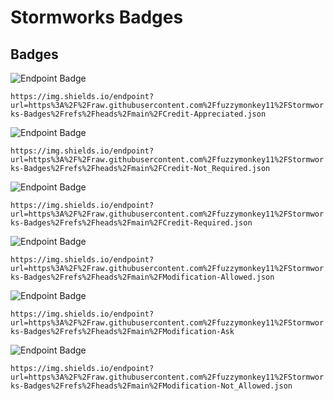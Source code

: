 # Stormworks Badges

## Badges

![Endpoint Badge](https://img.shields.io/endpoint?url=https%3A%2F%2Fraw.githubusercontent.com%2Ffuzzymonkey11%2FStormworks-Badges%2Frefs%2Fheads%2Fmain%2FCredit-Appreciated.json)

`https://img.shields.io/endpoint?url=https%3A%2F%2Fraw.githubusercontent.com%2Ffuzzymonkey11%2FStormworks-Badges%2Frefs%2Fheads%2Fmain%2FCredit-Appreciated.json`

![Endpoint Badge](https://img.shields.io/endpoint?url=https%3A%2F%2Fraw.githubusercontent.com%2Ffuzzymonkey11%2FStormworks-Badges%2Frefs%2Fheads%2Fmain%2FCredit-Not_Required.json)

`https://img.shields.io/endpoint?url=https%3A%2F%2Fraw.githubusercontent.com%2Ffuzzymonkey11%2FStormworks-Badges%2Frefs%2Fheads%2Fmain%2FCredit-Not_Required.json`

![Endpoint Badge](https://img.shields.io/endpoint?url=https%3A%2F%2Fraw.githubusercontent.com%2Ffuzzymonkey11%2FStormworks-Badges%2Frefs%2Fheads%2Fmain%2FCredit-Required.json)

`https://img.shields.io/endpoint?url=https%3A%2F%2Fraw.githubusercontent.com%2Ffuzzymonkey11%2FStormworks-Badges%2Frefs%2Fheads%2Fmain%2FCredit-Required.json`

![Endpoint Badge](https://img.shields.io/endpoint?url=https%3A%2F%2Fraw.githubusercontent.com%2Ffuzzymonkey11%2FStormworks-Badges%2Frefs%2Fheads%2Fmain%2FModification-Allowed.json)

`https://img.shields.io/endpoint?url=https%3A%2F%2Fraw.githubusercontent.com%2Ffuzzymonkey11%2FStormworks-Badges%2Frefs%2Fheads%2Fmain%2FModification-Allowed.json`

![Endpoint Badge](https://img.shields.io/endpoint?url=https%3A%2F%2Fraw.githubusercontent.com%2Ffuzzymonkey11%2FStormworks-Badges%2Frefs%2Fheads%2Fmain%2FModification-Ask)

`https://img.shields.io/endpoint?url=https%3A%2F%2Fraw.githubusercontent.com%2Ffuzzymonkey11%2FStormworks-Badges%2Frefs%2Fheads%2Fmain%2FModification-Ask`

![Endpoint Badge](https://img.shields.io/endpoint?url=https%3A%2F%2Fraw.githubusercontent.com%2Ffuzzymonkey11%2FStormworks-Badges%2Frefs%2Fheads%2Fmain%2FModification-Not_Allowed.json)

`https://img.shields.io/endpoint?url=https%3A%2F%2Fraw.githubusercontent.com%2Ffuzzymonkey11%2FStormworks-Badges%2Frefs%2Fheads%2Fmain%2FModification-Not_Allowed.json`
